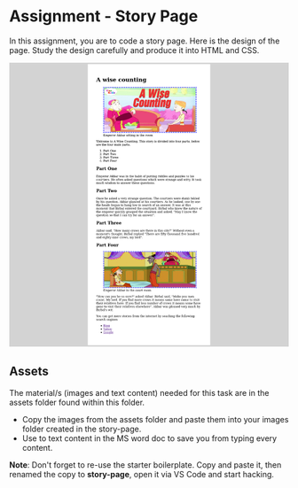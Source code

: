 # Assignment - Story Page

In this assignment, you are to code a story page. Here is the design of the page. Study the design carefully and produce it into HTML and CSS.

![Design, a wise counting](./design-a-wise-counting.png)



## Assets

The material/s (images and text content) needed for this task are in the assets folder found within this folder.

- Copy the images from the assets folder and paste them into your images folder created in the story-page.
- Use to text content in the MS word doc to save you from typing every content.

**Note**: Don't forget to re-use the starter boilerplate. Copy and paste it, then renamed the copy to **story-page**, open it via VS Code and start hacking.

